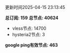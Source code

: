 更新时间2025-04-15 23:13:45

**总订阅: 159**
**总节点: 40624**
- vless节点: 14700
- hysteria2节点: 3

**google ping有效节点: 463**
